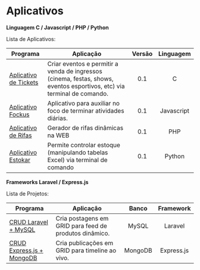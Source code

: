 # Aplicativos

<p><b>Linguagem C / Javascript / PHP / Python</b><br/></p>

<p>Lista de Aplicativos:</p>

Programa            | Aplicação | Versão | Linguagem
----------------- | -------- | :---------: | :---------:
[Aplicativo de Tickets](https://github.com/lucasbguima/Sistemas/blob/master/Sistema%20de%20Tickets/ticket.c)  | Criar eventos e permitir a venda de ingressos (cinema, festas, shows, eventos esportivos, etc) via terminal de comando. | 0.1 | C
[Aplicativo Fockus](https://github.com/lucasbguima/Sistemas/blob/master/Sistema%20Fockus/fockus.html)  | Aplicativo para auxiliar no foco de terminar atividades diárias.| 0.1  | Javascript
[Aplicativo de Rifas](https://github.com/lucasbguima/Sistemas/blob/master/Sistema%20de%20Tickets/ticket.c)  | Gerador de rifas dinâmicas na WEB | 0.1 | PHP
[Aplicativo Estokar](https://github.com/lucasbguima/Sistemas/blob/master/Sistema%20de%20Tickets/ticket.c)  | Permite controlar estoque (manipulando tabelas Excel) via terminal de comando | 0.1 | Python

<p><b>Frameworks Laravel / Express.js</b><br/></p>

<p>Lista de Projetos:</p>

Programa            | Aplicação | Banco | Framework
----------------- | -------- | :---------: | :---------:
[CRUD Laravel + MySQL](https://github.com/lucasbguima/Sistemas/blob/master/Sistema%20de%20Tickets/ticket.c)  | Cria postagens em GRID para feed de produtos dinâmico. | MySQL | Laravel
[CRUD Express.js + MongoDB ](https://github.com/lucasbguima/Sistemas/blob/master/Sistema%20Fockus/fockus.html)  | Cria publicações em GRID para timeline ao vivo. | MongoDB | Express.js
